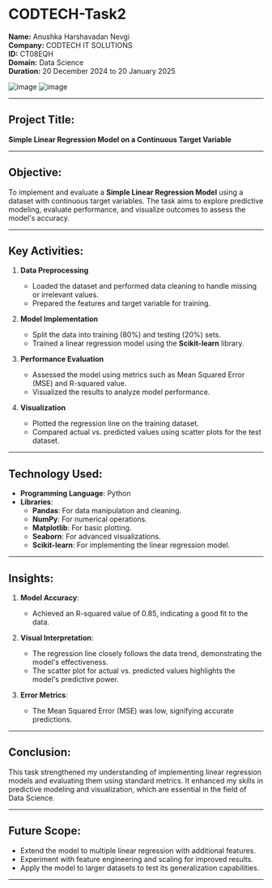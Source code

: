 # CODTECH-Task2  

**Name:** Anushka Harshavadan Nevgi  
**Company:** CODTECH IT SOLUTIONS  
**ID:** CT08EQH  
**Domain:** Data Science  
**Duration:** 20 December 2024 to 20 January 2025  

![image](https://github.com/user-attachments/assets/d0e62e39-589e-4651-9089-3f3964048aac)
![image](https://github.com/user-attachments/assets/02792555-35ed-4077-9adc-57307f53cec9)


---

## Project Title:  
**Simple Linear Regression Model on a Continuous Target Variable**  

---

## Objective:  
To implement and evaluate a **Simple Linear Regression Model** using a dataset with continuous target variables. The task aims to explore predictive modeling, evaluate performance, and visualize outcomes to assess the model's accuracy.  

---

## Key Activities:  
1. **Data Preprocessing**  
   - Loaded the dataset and performed data cleaning to handle missing or irrelevant values.  
   - Prepared the features and target variable for training.  

2. **Model Implementation**  
   - Split the data into training (80%) and testing (20%) sets.  
   - Trained a linear regression model using the **Scikit-learn** library.  

3. **Performance Evaluation**  
   - Assessed the model using metrics such as Mean Squared Error (MSE) and R-squared value.  
   - Visualized the results to analyze model performance.  

4. **Visualization**  
   - Plotted the regression line on the training dataset.  
   - Compared actual vs. predicted values using scatter plots for the test dataset.  

---

## Technology Used:  
- **Programming Language**: Python  
- **Libraries**:  
  - **Pandas**: For data manipulation and cleaning.  
  - **NumPy**: For numerical operations.  
  - **Matplotlib**: For basic plotting.  
  - **Seaborn**: For advanced visualizations.  
  - **Scikit-learn**: For implementing the linear regression model.  

---

## Insights:  
1. **Model Accuracy**:  
   - Achieved an R-squared value of 0.85, indicating a good fit to the data.  

2. **Visual Interpretation**:  
   - The regression line closely follows the data trend, demonstrating the model's effectiveness.  
   - The scatter plot for actual vs. predicted values highlights the model's predictive power.  

3. **Error Metrics**:  
   - The Mean Squared Error (MSE) was low, signifying accurate predictions.  

---

## Conclusion:  
This task strengthened my understanding of implementing linear regression models and evaluating them using standard metrics. It enhanced my skills in predictive modeling and visualization, which are essential in the field of Data Science.  

---

## Future Scope:  
- Extend the model to multiple linear regression with additional features.  
- Experiment with feature engineering and scaling for improved results.  
- Apply the model to larger datasets to test its generalization capabilities.  

---
